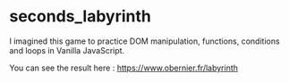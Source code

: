 # seconds_labyrinth

I imagined this game to practice DOM manipulation, functions, conditions and loops in Vanilla JavaScript.

You can see the result here : https://www.obernier.fr/labyrinth
